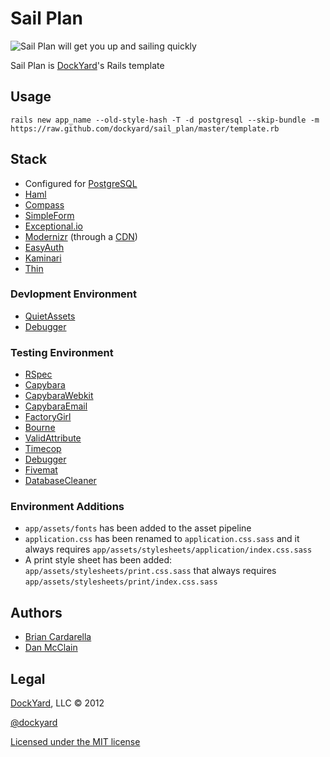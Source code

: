# Sail Plan #
![Sail Plan will get you up and sailing quickly](http://upload.wikimedia.org/wikipedia/commons/8/87/Tackling.png)

Sail Plan is [DockYard](http://dockyard.com)'s Rails template

## Usage ##

```
rails new app_name --old-style-hash -T -d postgresql --skip-bundle -m https://raw.github.com/dockyard/sail_plan/master/template.rb
```

## Stack ##

* Configured for [PostgreSQL](http://postgresql.org)
* [Haml](http://haml.info)
* [Compass](http://compass-style.org)
* [SimpleForm](https://github.com/plataformatec/simple_form)
* [Exceptional.io](http://exceptional.io)
* [Modernizr](http://modernizr.com) (through a [CDN](http://www.cdnjs.com))
* [EasyAuth](https://github.com/dockyard/easy_auth)
* [Kaminari](https://github.com/amatsuda/kaminari)
* [Thin](https://github.com/macournoyer/thin)

### Devlopment Environment ###

* [QuietAssets](https://github.com/evrone/quiet_assets)
* [Debugger](https://github.com/cldwalker/debugger)

### Testing Environment ###

* [RSpec](https://www.relishapp.com/rspec)
* [Capybara](https://github.com/jnicklas/capybara)
* [CapybaraWebkit](https://github.com/thoughtbot/capybara-webkit)
* [CapybaraEmail](https://github.com/dockyard/capybara-email)
* [FactoryGirl](https://github.com/thoughtbot/factory_girl)
* [Bourne](https://github.com/thoughtbot/bourne)
* [ValidAttribute](https://github.com/bcardarella/valid_attribute)
* [Timecop](https://github.com/jtrupiano/timecop)
* [Debugger](https://github.com/cldwalker/debugger)
* [Fivemat](https://github.com/tpope/fivemat)
* [DatabaseCleaner](https://github.com/bmabey/database_cleaner)

### Environment Additions ###

* `app/assets/fonts` has been added to the asset pipeline
* `application.css` has been renamed to `application.css.sass` and it always requires `app/assets/stylesheets/application/index.css.sass`
* A print style sheet has been added: `app/assets/stylesheets/print.css.sass` that always requires `app/assets/stylesheets/print/index.css.sass`

## Authors ##

* [Brian Cardarella](http://twitter.com/bcardarella)
* [Dan McClain](http://twitter.com/_danmcclain)

## Legal ##

[DockYard](http://dockyard.com), LLC &copy; 2012

[@dockyard](http://twitter.com/dockyard)

[Licensed under the MIT license](http://www.opensource.org/licenses/mit-license.php)
